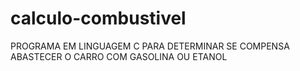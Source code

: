 # calculo-combustivel

PROGRAMA EM LINGUAGEM C PARA DETERMINAR SE COMPENSA ABASTECER O CARRO COM GASOLINA OU ETANOL
